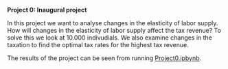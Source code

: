 **Project 0: Inaugural project**

In this project we want to analyse changes in the elasticity of labor supply. How will changes in the elasticity of labor supply affect the tax revenue? To solve this we look at 10.000 indivudials. We also examine changes in the taxation to find the optimal tax rates for the highest tax revenue. 

The results of the project can be seen from running [Project0.ipbynb](Project0.ipynb).
